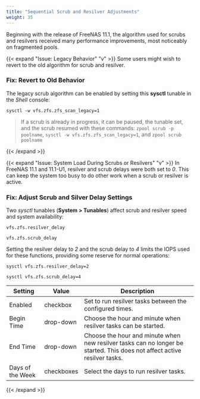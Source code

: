 ```yaml
---
title: "Sequential Scrub and Resilver Adjustments"
weight: 35
---
```


Beginning with the release of FreeNAS 11.1, the algorithm used for scrubs and resilvers received many performance improvements, most noticeably on fragmented pools.

{{< expand "Issue: Legacy Behavior" "v" >}}
Some users might wish to revert to the old algorithm for scrub and resilver.

### Fix: Revert to Old Behavior

The legacy scrub algorithm can be enabled by setting this **sysctl** tunable in the *Shell* console:

`sysctl -w vfs.zfs.zfs_scan_legacy=1`

> If a scrub is already in progress, it can be paused, the tunable set, and the scrub resumed with these commands:
> `zpool scrub -p poolname`,
> `sysctl -w vfs.zfs.zfs_scan_legacy=1`, and
> `zpool scrub poolname`

{{< /expand >}}

{{< expand "Issue: System Load During Scrubs or Resilvers" "v" >}}
In FreeNAS 11.1 and 11.1-U1, resilver and scrub delays were both set to *0*. This can keep the system too busy to do other work when a scrub or resilver is active.

### Fix: Adjust Scrub and Silver Delay Settings

Two *sysctl* tunables (**System > Tunables**) affect scrub and resilver speed and system availability:

`vfs.zfs.resilver_delay`

`vfs.zfs.scrub_delay`

Setting the resilver delay to *2* and the scrub delay to *4* limits the IOPS used for these functions, providing some reserve for normal operations:

`sysctl vfs.zfs.resilver_delay=2`

`sysctl vfs.zfs.scrub_delay=4`

| Setting          | Value      | Description                                                                                                              |
|------------------|------------|--------------------------------------------------------------------------------------------------------------------------|
| Enabled          | checkbox   | Set to run resilver tasks between the configured times.                                                                  |
| Begin Time       | drop-down  | Choose the hour and minute when resilver tasks can be started.                                                           |
| End Time         | drop-down  | Choose the hour and minute when new resilver tasks can no longer be started. This does not affect active resilver tasks. |
| Days of the Week | checkboxes | Select the days to run resilver tasks.           
{{< /expand >}}